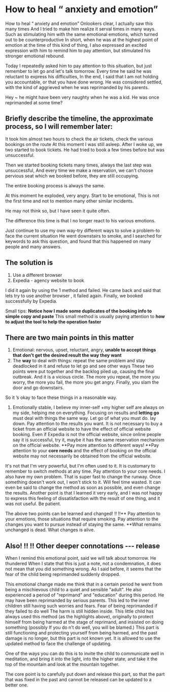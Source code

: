# How to heal “ anxiety and emotion”

How to heal “ anxiety and emotion”
Onlookers clear, I actually saw this many times
And I tried to make him realize it serval times in many ways.
Such as stimulating him with the same emotional emotions, which turned out to be counterproductive
In short, when he was at the highest point of emotion at the time of this kind of thing, I also expressed an excited expression with him to remind him to pay attention, but stimulated his stronger emotional rebound.

Today I repeatedly asked him to pay attention to this situation, but just remember to let go and let's talk tomorrow.
Every time he said he was reluctant to express his difficulties,
In the end, I said that I am not holding you accountable, or that you have done wrong. He was considered settled, with the kind of aggrieved when he was reprimanded by his parents.

Hey ~ he might have been very naughty when he was a kid. He was once reprimanded at some time?

## Briefly describe the timeline, the approximate process, so I will remember later:
It took him almost two hours to check the air tickets, check the various bookings on the route
At this moment I was still asleep.
After I woke up, we two started to book tickets. He had tried to book a few times before but was unsuccessful.

Then we started booking tickets many times, always the last step was unsuccessful,
And every time we make a reservation, we can't choose pervious seat which we booked before, they are still occupying.

The entire booking process is always the same.

At this moment he exploded, very angry. Start to be emotional,
This is not the first time and not to mention many other similar incidents.

He may not think so, but I have seen it quite often.

The difference this time is that I no longer react to his various emotions.

Just continue to use my own way-try different ways to solve a problem-to face the current situation
He went downstairs to smoke, and I searched for keywords to ask this question, and found that this happened on many people and many answers.

## The solution is
1. Use a different browser
2.  Expedia - agency website to book

I did it again by using the 1 method and failed. He came back and said that lets try to use another browser , it  failed again. Finally, we booked successfully by Expedia.

Small tips:
**Notice how I made some duplicates of the booking info to simple copy and paste**
This small method is usually paying attention to **how to adjust the tool to help the operation faster**

## There are two main points in this matter
1. Emotional: nervous, upset, reluctant, angry, **unable to accept things that don't get the desired result the way they want**
2. The **way** to deal with things: repeat the same problem and stay deadlocked in it and refuse to let go and see other ways
These two points were put together and the backlog piled up, causing the final outbreak. And it is a vicious circle. The more you repeat, the more you worry, the more you fail, the more you get angry. Finally, you slam the door and go downstairs.

So it ’s okay to face these things in a reasonable way.
1. Emotionally stable, I believe my inner-self +my higher self are always on my side, helping me on everything. Focusing on results and **letting go** must deal with things the same way. Let go of what you must do. lay down.
Pay attention to the results you want. It is not necessary to buy a ticket from an official website to have the effect of official website booking. Even if Expedia is not the official website, since online people say it is successful, try it, maybe it has the same reservation mechanism on the official website. **Pay more attention to different ways! **Pay attention to your **core needs** and the effect of booking on the official website may not necessarily be obtained from the official website.

It's not that I'm very powerful, but I'm often used to it. It is customary to remember to switch methods at any time. Pay attention to your core needs. I also have my own problem. That is super fast to change the runway. Once something doesn't work out, I won't stick to it. Will feel time wasted. It can even be said to change the method as soon as possible, and even change the results.
Another point is that I learned it very early, and I was not happy to express this feeling of dissatisfaction with the result of one thing, and it was not useful. Be patient.

The above two points can be learned and changed! !! !!** Pay attention to your emotions, those situations that require smoking. Pay attention to the changes you want to pursue instead of staying the same. **What remains unchanged is dead. What changes is alive.

## Also! !! !! Other deeper connotations --- release

When I remind this emotional point, said we will talk about tomorrow. He thundered
When I state that this is just a note, not a condemnation, it does not mean that you did something wrong. As I said before, it seems that the fear of the child being reprimanded suddenly dropped.

This emotional change made me think that in a certain period he went from being a mischievous child to a quiet and sensible "adult". He also experienced a period of "reprimand" and "education" during this period. He may have been reprimanded by serious parents. This led to the inner children still having such worries and fears. Fear of being reprimanded if they failed to do well The harm is still hidden inside. This little child has always used this method (as the highlights above), originally to protect himself from being harmed at the stage of reprimand, and insisted on doing something (possibly If you do n’t do well, you will be blamed.) This part is still functioning and protecting yourself from being harmed, and the past damage is no longer, but this part is not known yet. It is allowed to use the updated method to face the challenge of updating.

One of the ways you can do this is to invite the child to communicate well in meditation, and bring it into the light, into the higher state, and take it the top of the mountain and look at the mountain together.

The core point is to carefully put down and release this part, so that the part that was fixed in the past and cannot be released can be updated to a better one.
